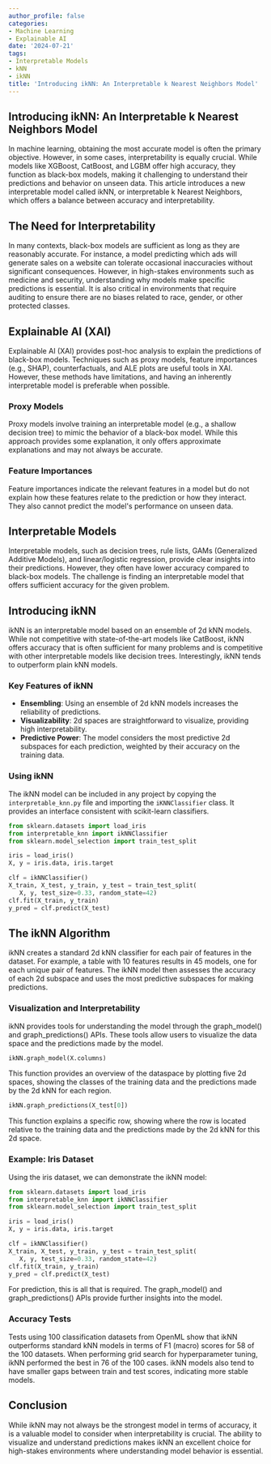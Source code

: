```yaml
---
author_profile: false
categories:
- Machine Learning
- Explainable AI
date: '2024-07-21'
tags:
- Interpretable Models
- kNN
- ikNN
title: 'Introducing ikNN: An Interpretable k Nearest Neighbors Model'
---
```


## Introducing ikNN: An Interpretable k Nearest Neighbors Model

In machine learning, obtaining the most accurate model is often the primary objective. However, in some cases, interpretability is equally crucial. While models like XGBoost, CatBoost, and LGBM offer high accuracy, they function as black-box models, making it challenging to understand their predictions and behavior on unseen data. This article introduces a new interpretable model called ikNN, or interpretable k Nearest Neighbors, which offers a balance between accuracy and interpretability.

## The Need for Interpretability

In many contexts, black-box models are sufficient as long as they are reasonably accurate. For instance, a model predicting which ads will generate sales on a website can tolerate occasional inaccuracies without significant consequences. However, in high-stakes environments such as medicine and security, understanding why models make specific predictions is essential. It is also critical in environments that require auditing to ensure there are no biases related to race, gender, or other protected classes.

## Explainable AI (XAI)

Explainable AI (XAI) provides post-hoc analysis to explain the predictions of black-box models. Techniques such as proxy models, feature importances (e.g., SHAP), counterfactuals, and ALE plots are useful tools in XAI. However, these methods have limitations, and having an inherently interpretable model is preferable when possible.

### Proxy Models

Proxy models involve training an interpretable model (e.g., a shallow decision tree) to mimic the behavior of a black-box model. While this approach provides some explanation, it only offers approximate explanations and may not always be accurate.

### Feature Importances

Feature importances indicate the relevant features in a model but do not explain how these features relate to the prediction or how they interact. They also cannot predict the model's performance on unseen data.

## Interpretable Models

Interpretable models, such as decision trees, rule lists, GAMs (Generalized Additive Models), and linear/logistic regression, provide clear insights into their predictions. However, they often have lower accuracy compared to black-box models. The challenge is finding an interpretable model that offers sufficient accuracy for the given problem.

## Introducing ikNN

ikNN is an interpretable model based on an ensemble of 2d kNN models. While not competitive with state-of-the-art models like CatBoost, ikNN offers accuracy that is often sufficient for many problems and is competitive with other interpretable models like decision trees. Interestingly, ikNN tends to outperform plain kNN models.

### Key Features of ikNN

- **Ensembling**: Using an ensemble of 2d kNN models increases the reliability of predictions.
- **Visualizability**: 2d spaces are straightforward to visualize, providing high interpretability.
- **Predictive Power**: The model considers the most predictive 2d subspaces for each prediction, weighted by their accuracy on the training data.

### Using ikNN

The ikNN model can be included in any project by copying the `interpretable_knn.py` file and importing the `iKNNClassifier` class. It provides an interface consistent with scikit-learn classifiers.

```python
from sklearn.datasets import load_iris
from interpretable_knn import ikNNClassifier
from sklearn.model_selection import train_test_split

iris = load_iris()
X, y = iris.data, iris.target

clf = ikNNClassifier()
X_train, X_test, y_train, y_test = train_test_split(
   X, y, test_size=0.33, random_state=42)
clf.fit(X_train, y_train)
y_pred = clf.predict(X_test)
```

## The ikNN Algorithm

ikNN creates a standard 2d kNN classifier for each pair of features in the dataset. For example, a table with 10 features results in 45 models, one for each unique pair of features. The ikNN model then assesses the accuracy of each 2d subspace and uses the most predictive subspaces for making predictions.

### Visualization and Interpretability

ikNN provides tools for understanding the model through the graph_model() and graph_predictions() APIs. These tools allow users to visualize the data space and the predictions made by the model.

```python
ikNN.graph_model(X.columns)
```

This function provides an overview of the dataspace by plotting five 2d spaces, showing the classes of the training data and the predictions made by the 2d kNN for each region.

```python
ikNN.graph_predictions(X_test[0])
```

This function explains a specific row, showing where the row is located relative to the training data and the predictions made by the 2d kNN for this 2d space.

### Example: Iris Dataset

Using the iris dataset, we can demonstrate the ikNN model:

```python
from sklearn.datasets import load_iris
from interpretable_knn import ikNNClassifier
from sklearn.model_selection import train_test_split

iris = load_iris()
X, y = iris.data, iris.target

clf = ikNNClassifier()
X_train, X_test, y_train, y_test = train_test_split(
   X, y, test_size=0.33, random_state=42)
clf.fit(X_train, y_train)
y_pred = clf.predict(X_test)
```

For prediction, this is all that is required. The graph_model() and graph_predictions() APIs provide further insights into the model.

### Accuracy Tests

Tests using 100 classification datasets from OpenML show that ikNN outperforms standard kNN models in terms of F1 (macro) scores for 58 of the 100 datasets. When performing grid search for hyperparameter tuning, ikNN performed the best in 76 of the 100 cases. ikNN models also tend to have smaller gaps between train and test scores, indicating more stable models.

## Conclusion

While ikNN may not always be the strongest model in terms of accuracy, it is a valuable model to consider when interpretability is crucial. The ability to visualize and understand predictions makes ikNN an excellent choice for high-stakes environments where understanding model behavior is essential.
